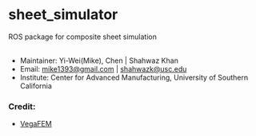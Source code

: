 # sheet_simulator
ROS package for composite sheet simulation<br><br>  
+ Maintainer: Yi-Wei(Mike), Chen | Shahwaz Khan
+ Email: mike1393@gmail.com | shahwazk@usc.edu
+ Institute: Center for Advanced Manufacturing, University of Southern California  

### Credit:
+ [VegaFEM](http://barbic.usc.edu/vega/)

